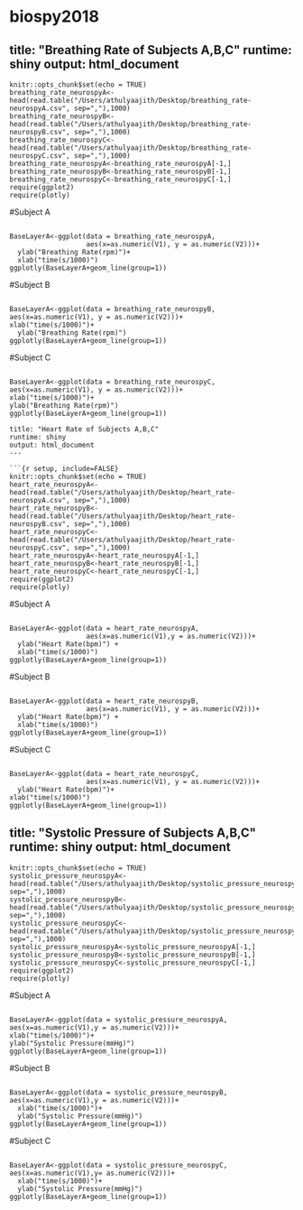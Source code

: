 # biospy2018
title: "Breathing Rate of Subjects A,B,C"
runtime: shiny
output: html_document
---

```{r setup, include=FALSE}
knitr::opts_chunk$set(echo = TRUE)
breathing_rate_neurospyA<-head(read.table("/Users/athulyaajith/Desktop/breathing_rate-neurospyA.csv", sep=","),1000)
breathing_rate_neurospyB<-head(read.table("/Users/athulyaajith/Desktop/breathing_rate-neurospyB.csv", sep=","),1000)
breathing_rate_neurospyC<-head(read.table("/Users/athulyaajith/Desktop/breathing_rate-neurospyC.csv", sep=","),1000)
breathing_rate_neurospyA<-breathing_rate_neurospyA[-1,]
breathing_rate_neurospyB<-breathing_rate_neurospyB[-1,]
breathing_rate_neurospyC<-breathing_rate_neurospyC[-1,]
require(ggplot2)
require(plotly)
```

#Subject A
```{r, echo=FALSE, include = TRUE}

BaseLayerA<-ggplot(data = breathing_rate_neurospyA, 
                   aes(x=as.numeric(V1), y = as.numeric(V2)))+
  ylab("Breathing Rate(rpm)")+
  xlab("time(s/1000)")
ggplotly(BaseLayerA+geom_line(group=1))

```

#Subject B
```{r, echo=FALSE}

BaseLayerA<-ggplot(data = breathing_rate_neurospyB, aes(x=as.numeric(V1), y = as.numeric(V2)))+
xlab("time(s/1000)")+
  ylab("Breathing Rate(rpm)")
ggplotly(BaseLayerA+geom_line(group=1))

```


#Subject C
```{r, echo=FALSE}

BaseLayerA<-ggplot(data = breathing_rate_neurospyC, aes(x=as.numeric(V1), y = as.numeric(V2)))+
xlab("time(s/1000)")+
ylab("Breathing Rate(rpm)")
ggplotly(BaseLayerA+geom_line(group=1))

```

```
title: "Heart Rate of Subjects A,B,C"
runtime: shiny
output: html_document
---

```{r setup, include=FALSE}
knitr::opts_chunk$set(echo = TRUE)
heart_rate_neurospyA<-head(read.table("/Users/athulyaajith/Desktop/heart_rate-neurospyA.csv", sep=","),1000)
heart_rate_neurospyB<-head(read.table("/Users/athulyaajith/Desktop/heart_rate-neurospyB.csv", sep=","),1000)
heart_rate_neurospyC<-head(read.table("/Users/athulyaajith/Desktop/heart_rate-neurospyC.csv", sep=","),1000)
heart_rate_neurospyA<-heart_rate_neurospyA[-1,]
heart_rate_neurospyB<-heart_rate_neurospyB[-1,]
heart_rate_neurospyC<-heart_rate_neurospyC[-1,]
require(ggplot2)
require(plotly)
```
#Subject A
```{r echo=FALSE, include=TRUE}

BaseLayerA<-ggplot(data = heart_rate_neurospyA, 
                   aes(x=as.numeric(V1),y = as.numeric(V2)))+
  ylab("Heart Rate(bpm)") +
  xlab("time(s/1000)")
ggplotly(BaseLayerA+geom_line(group=1))

```
#Subject B

```{r echo=FALSE}

BaseLayerA<-ggplot(data = heart_rate_neurospyB, 
                   aes(x=as.numeric(V1), y = as.numeric(V2)))+
  ylab("Heart Rate(bpm)") +
  xlab("time(s/1000)")
ggplotly(BaseLayerA+geom_line(group=1))

```
#Subject C

```{r echo=FALSE}

BaseLayerA<-ggplot(data = heart_rate_neurospyC, 
                   aes(x=as.numeric(V1), y = as.numeric(V2)))+
  ylab("Heart Rate(bpm)")+
xlab("time(s/1000)")
ggplotly(BaseLayerA+geom_line(group=1))

```
title: "Systolic Pressure of Subjects A,B,C"
runtime: shiny
output: html_document
---

```{r setup, include=FALSE}
knitr::opts_chunk$set(echo = TRUE)
systolic_pressure_neurospyA<-head(read.table("/Users/athulyaajith/Desktop/systolic_pressure_neurospyA.csv", sep=","),1000)
systolic_pressure_neurospyB<-head(read.table("/Users/athulyaajith/Desktop/systolic_pressure_neurospyB.csv", sep=","),1000)
systolic_pressure_neurospyC<-head(read.table("/Users/athulyaajith/Desktop/systolic_pressure_neurospyC.csv", sep=","),1000)
systolic_pressure_neurospyA<-systolic_pressure_neurospyA[-1,]
systolic_pressure_neurospyB<-systolic_pressure_neurospyB[-1,]
systolic_pressure_neurospyC<-systolic_pressure_neurospyC[-1,]
require(ggplot2)
require(plotly)
```
#Subject A
```{r echo=FALSE, include=TRUE}

BaseLayerA<-ggplot(data = systolic_pressure_neurospyA, aes(x=as.numeric(V1),y = as.numeric(V2)))+
xlab("time(s/1000)")+
ylab("Systolic Pressure(mmHg)")
ggplotly(BaseLayerA+geom_line(group=1))
```
#Subject B
```{r echo=FALSE}

BaseLayerA<-ggplot(data = systolic_pressure_neurospyB, aes(x=as.numeric(V1),y = as.numeric(V2)))+
  xlab("time(s/1000)")+
  ylab("Systolic Pressure(mmHg)")
ggplotly(BaseLayerA+geom_line(group=1))
```
#Subject C
```{r echo=FALSE}

BaseLayerA<-ggplot(data = systolic_pressure_neurospyC, aes(x=as.numeric(V1),y= as.numeric(V2)))+
  xlab("time(s/1000)")+
  ylab("Systolic Pressure(mmHg)")
ggplotly(BaseLayerA+geom_line(group=1))

```
